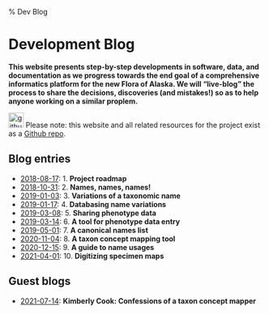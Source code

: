 % Dev Blog

# Development Blog

**This website presents step-by-step developments in software, data,
and documentation as we progress towards the end goal of a
comprehensive informatics platform for the new Flora of Alaska. We
will “live-blog” the process to share the decisions, discoveries
(and mistakes!) so as to help anyone working on a similar proplem.**

<a href="https://github.com/akflora/akflora"><img src="../img/github.png" alt="github logo" width="30px" /></a> Please note: this website and all related resources for the project exist as a [Github repo](https://github.com/akflora/akflora).

## Blog entries

 * [2018-08-17](blog1.html): 1. **Project roadmap**
 * [2018-10-31](blog2.html): 2. **Names, names, names!**
 * [2019-01-03](blog3.html): 3. **Variations of a taxonomic name**
 * [2019-01-17](blog4.html): 4. **Databasing name variations**
 * [2019-03-08](blog5.html): 5. **Sharing phenotype data**
 * [2019-03-14](blog6.html): 6. **A tool for phenotype data entry**
 * [2019-05-01](blog7.html): 7. **A canonical names list**
 * [2020-11-04](blog8.html): 8. **A taxon concept mapping tool**
 * [2020-12-15](blog9.html): 9. **A guide to name usages**
 * [2021-04-01](blog10.html): 10. **Digitizing specimen maps**

## Guest blogs

 * [2021-07-14](blogK.html): **Kimberly Cook: Confessions of a taxon concept mapper**
